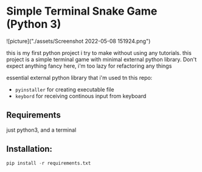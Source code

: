 # Simple Terminal Snake Game (Python 3)
![picture]("./assets/Screenshot 2022-05-08 151924.png")

this is my first python project i try to make without using any tutorials. this project is a simple terminal game with minimal external python library. Don't expect anything fancy here, i'm too lazy for refactoring any things


essential external python library that i'm used tn this repo: 
- `pyinstaller` for creating executable file
- `keybord` for receiving continous input from keyboard

## Requirements
just python3, and a terminal

## Installation:
```python
pip install -r requirements.txt
```
